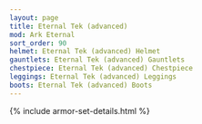 ```yaml
---
layout: page
title: Eternal Tek (advanced)
mod: Ark Eternal
sort_order: 90
helmet: Eternal Tek (advanced) Helmet
gauntlets: Eternal Tek (advanced) Gauntlets
chestpiece: Eternal Tek (advanced) Chestpiece
leggings: Eternal Tek (advanced) Leggings
boots: Eternal Tek (advanced) Boots
---
```


{% include armor-set-details.html %}
